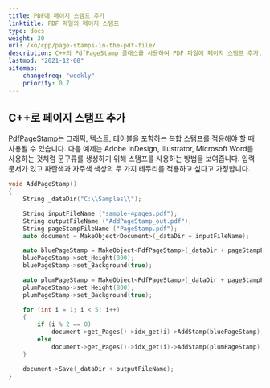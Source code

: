 ```yaml
---
title: PDF에 페이지 스탬프 추가
linktitle: PDF 파일의 페이지 스탬프
type: docs
weight: 30
url: /ko/cpp/page-stamps-in-the-pdf-file/
description: C++의 PdfPageStamp 클래스를 사용하여 PDF 파일에 페이지 스탬프 추가.
lastmod: "2021-12-08"
sitemap:
    changefreq: "weekly"
    priority: 0.7
---
```


## C++로 페이지 스탬프 추가

[PdfPageStamp](https://reference.aspose.com/pdf/cpp/class/aspose.pdf.pdf_page_stamp)는 그래픽, 텍스트, 테이블을 포함하는 복합 스탬프를 적용해야 할 때 사용될 수 있습니다. 다음 예제는 Adobe InDesign, Illustrator, Microsoft Word를 사용하는 것처럼 문구류를 생성하기 위해 스탬프를 사용하는 방법을 보여줍니다. 입력 문서가 있고 파란색과 자주색 색상의 두 가지 테두리를 적용하고 싶다고 가정합니다.

```cpp
void AddPageStamp()
{
    String _dataDir("C:\\Samples\\");

    String inputFileName ("sample-4pages.pdf");
    String outputFileName ("AddPageStamp_out.pdf");
    String pageStampFileName ("PageStamp.pdf");
    auto document = MakeObject<Document>(_dataDir + inputFileName);

    auto bluePageStamp = MakeObject<PdfPageStamp>(_dataDir + pageStampFileName, 1);
    bluePageStamp->set_Height(800);
    bluePageStamp->set_Background(true);

    auto plumPageStamp = MakeObject<PdfPageStamp>(_dataDir + pageStampFileName, 2);
    plumPageStamp->set_Height(800);
    plumPageStamp->set_Background(true);

    for (int i = 1; i < 5; i++)
    {
        if (i % 2 == 0)
            document->get_Pages()->idx_get(i)->AddStamp(bluePageStamp);
        else
            document->get_Pages()->idx_get(i)->AddStamp(plumPageStamp);
    }

    document->Save(_dataDir + outputFileName);
}
```